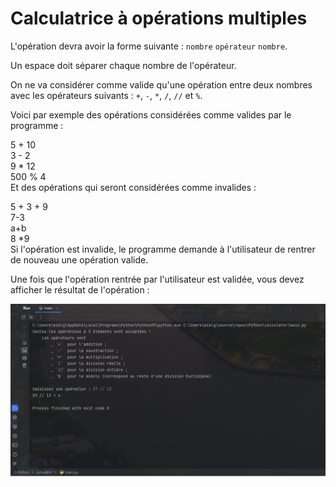# **Calculatrice à opérations multiples**

L'opération devra avoir la forme suivante : `nombre` `opérateur` `nombre`.

Un espace doit séparer chaque nombre de l'opérateur.

On ne va considérer comme valide qu'une opération entre deux nombres avec les opérateurs suivants : `+`, `-`, `*`, `/`, `//` et `%`.

Voici par exemple des opérations considérées comme valides par le programme :

5 + 10  
3 - 2  
9 * 12  
500 % 4  
Et des opérations qui seront considérées comme invalides :

5 + 3 + 9  
7-3  
a+b  
8 *9  
Si l'opération est invalide, le programme demande à l'utilisateur de rentrer de nouveau une opération valide.

Une fois que l'opération rentrée par l'utilisateur est validée, vous devez afficher le résultat de l'opération :

![Calculatrice](../src/screenshots/calculator.png)